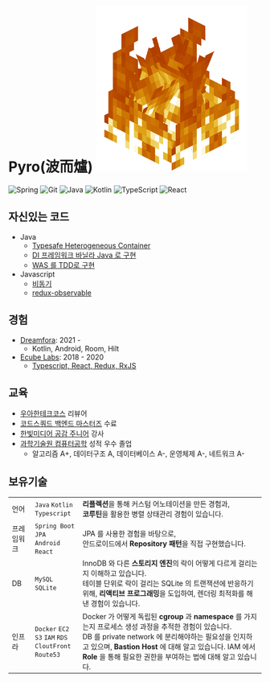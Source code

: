 # Pyro(波而爐) <img src="img/fire.gif">

![Spring](https://img.shields.io/badge/spring-%236DB33F.svg?style=for-the-badge&logo=spring&logoColor=white)
![Git](https://img.shields.io/badge/git-%23F05033.svg?style=for-the-badge&logo=git&logoColor=white)
![Java](https://img.shields.io/badge/java-%23ED8B00.svg?style=for-the-badge&logo=java&logoColor=white)
![Kotlin](https://img.shields.io/badge/kotlin-%230095D5.svg?style=for-the-badge&logo=kotlin&logoColor=white)
![TypeScript](https://img.shields.io/badge/typescript-%23007ACC.svg?style=for-the-badge&logo=typescript&logoColor=white)
![React](https://img.shields.io/badge/react-%2320232a.svg?style=for-the-badge&logo=react&logoColor=%2361DAFB)

## 자신있는 코드

- Java
  - [Typesafe Heterogeneous Container](https://github.com/ghojeong/Effective-Java-Study/blob/main/pyro/item33.md)
  - [DI 프레임워크 바닐라 Java 로 구현](https://github.com/ghojeong/playground/tree/main/dependency/src/main/java/ioc)
  - [WAS 를 TDD로 구현](https://github.com/ghojeong/jwp-was)
- Javascript
  - [비동기](https://github.com/ghojeong/resume/blob/master/code/js/runTasks.js)
  - [redux-observable](https://github.com/ghojeong/resume/blob/master/code/README.md)

## 경험

- [Dreamfora](https://dreamfora.com): 2021 -
  - Kotlin, Android, Room, Hilt
- [Ecube Labs](https://www.ecubelabs.com): 2018 - 2020
  - [Typescript, React, Redux, RxJS](https://github.com/ghojeong/resume/blob/master/ecubelabs/README.md)

## 교육

- [우아한테크코스](https://www.woowacourse.io) 리뷰어
- [코드스쿼드 백엔드 마스터즈](https://codesquad.kr) 수료
- [한빛미디어 공감 주니어](http://www.hanbit.co.kr/store/education/edu_view.html?p_code=S3414110334) 강사
- [과학기술원 컴퓨터공학](https://cse.unist.ac.kr) 성적 우수 졸업 
  - 알고리즘 A+, 데이터구조 A, 데이터베이스 A-, 운영체제 A-, 네트워크 A-

## 보유기술

||||
|--|--|--|
|언어|`Java` `Kotlin` <br> `Typescript`|**리플렉션**을 통해 커스텀 어노테이션을 만든 경험과, <br> **코루틴**을 활용한 병렬 상태관리 경험이 있습니다.|
|프레임워크|`Spring Boot` `JPA` <br> `Android` `React`|JPA 를 사용한 경험을 바탕으로, <br> 안드로이드에서 **Repository 패턴**을 직접 구현했습니다.|
|DB|`MySQL` `SQLite`|InnoDB 와 다른 **스토리지 엔진**의 락이 어떻게 다르게 걸리는지 이해하고 있습니다. <br> 테이블 단위로 락이 걸리는 SQLite 의 트랜잭션에 반응하기 위해, **리액티브 프로그래밍**을 도입하여, 렌더링 최적화를 해낸 경험이 있습니다.|
|인프라|`Docker` `EC2` <br> `S3` `IAM` `RDS` <br> `CloutFront` <br> `Route53`|Docker 가 어떻게 독립된 **cgroup** 과 **namespace** 를 가지는지 프로세스 생성 과정을 추적한 경험이 있습니다. <br> DB 를 private network 에 분리해야하는 필요성을 인지하고 있으며, **Bastion Host** 에 대해 알고 있습니다. IAM 에서 **Role** 을 통해 필요한 권한을 부여하는 법에 대해 알고 있습니다.|

<!-- ![snake gif](https://github.com/ghojeong/ghojeong/blob/output/github-contribution-grid-snake.gif) -->

<!-- <img align="left" src="https://github-readme-stats.vercel.app/api?username=ghojeong&count_private=true&show_icons=true&theme=radical"> -->

<!-- <img align="left" src="https://github-readme-stats.vercel.app/api?username=ghojeong&count_private=true&show_icons=true&theme=radical" height="170px">
<img align="right" src="http://mazassumnida.wtf/api/v2/generate_badge?boj=ghojeong"> -->
